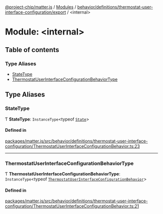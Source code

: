 [@project-chip/matter.js](../README.md) / [Modules](../modules.md) / [behavior/definitions/thermostat-user-interface-configuration/export](behavior_definitions_thermostat_user_interface_configuration_export.md) / \<internal\>

# Module: \<internal\>

## Table of contents

### Type Aliases

- [StateType](behavior_definitions_thermostat_user_interface_configuration_export._internal_.md#statetype)
- [ThermostatUserInterfaceConfigurationBehaviorType](behavior_definitions_thermostat_user_interface_configuration_export._internal_.md#thermostatuserinterfaceconfigurationbehaviortype)

## Type Aliases

### StateType

Ƭ **StateType**: `InstanceType`\<typeof [`State`](../classes/behavior_definitions_thermostat_user_interface_configuration_export.ThermostatUserInterfaceConfigurationServer.md#state-1)\>

#### Defined in

[packages/matter.js/src/behavior/definitions/thermostat-user-interface-configuration/ThermostatUserInterfaceConfigurationBehavior.ts:23](https://github.com/project-chip/matter.js/blob/0c058ae17fdba4c0b89b8b13c309011d51782299/packages/matter.js/src/behavior/definitions/thermostat-user-interface-configuration/ThermostatUserInterfaceConfigurationBehavior.ts#L23)

___

### ThermostatUserInterfaceConfigurationBehaviorType

Ƭ **ThermostatUserInterfaceConfigurationBehaviorType**: `InstanceType`\<typeof [`ThermostatUserInterfaceConfigurationBehavior`](behavior_definitions_thermostat_user_interface_configuration_export.md#thermostatuserinterfaceconfigurationbehavior)\>

#### Defined in

[packages/matter.js/src/behavior/definitions/thermostat-user-interface-configuration/ThermostatUserInterfaceConfigurationBehavior.ts:21](https://github.com/project-chip/matter.js/blob/0c058ae17fdba4c0b89b8b13c309011d51782299/packages/matter.js/src/behavior/definitions/thermostat-user-interface-configuration/ThermostatUserInterfaceConfigurationBehavior.ts#L21)

